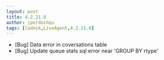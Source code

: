 ```yaml
---
layout: post
title: 4.2.21.8
author: jperdochqu
tags: [ladesk,LiveAgent,4.2.21.8]
---
```


- [Bug] Data error in coversations table
- [Bug] Update queue stats sql error near 'GROUP BY rtype'
